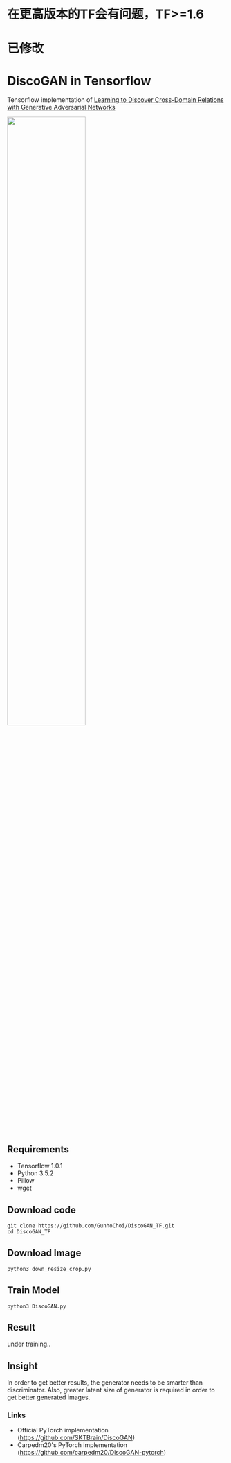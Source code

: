 
# 在更高版本的TF会有问题，TF>=1.6
# 已修改

# DiscoGAN in Tensorflow

Tensorflow implementation of [Learning to Discover Cross-Domain Relations with Generative Adversarial Networks](https://arxiv.org/abs/1703.05192)

<img src="./assets/discogan.png" width="60%">

## Requirements

- Tensorflow 1.0.1
- Python 3.5.2
- Pillow
- wget

## Download code
~~~~
git clone https://github.com/GunhoChoi/DiscoGAN_TF.git
cd DiscoGAN_TF
~~~~~

## Download Image
~~~
python3 down_resize_crop.py
~~~
## Train Model
~~~
python3 DiscoGAN.py
~~~
## Result

 under training..
 
## Insight

In order to get better results, the generator needs to be smarter than discriminator.
Also, greater latent size of generator is required in order to get better generated images.

### Links

   - Official PyTorch implementation (https://github.com/SKTBrain/DiscoGAN)
   - Carpedm20's PyTorch implementation (https://github.com/carpedm20/DiscoGAN-pytorch)
